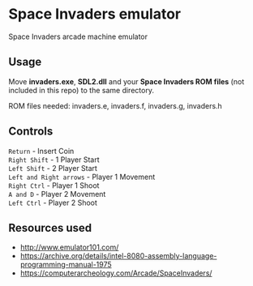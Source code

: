 # Space Invaders emulator

Space Invaders arcade machine emulator

## Usage

Move **invaders.exe**, **SDL2.dll** and your **Space Invaders ROM files** (not included in this repo) to the same directory.

ROM files needed: invaders.e, invaders.f, invaders.g, invaders.h

## Controls
`Return` - Insert Coin  
`Right Shift` - 1 Player Start  
`Left Shift` - 2 Player Start  
`Left and Right arrows` - Player 1 Movement  
`Right Ctrl` - Player 1 Shoot  
`A and D` - Player 2 Movement  
`Left Ctrl` - Player 2 Shoot  

## Resources used
* http://www.emulator101.com/
* https://archive.org/details/intel-8080-assembly-language-programming-manual-1975
* https://computerarcheology.com/Arcade/SpaceInvaders/